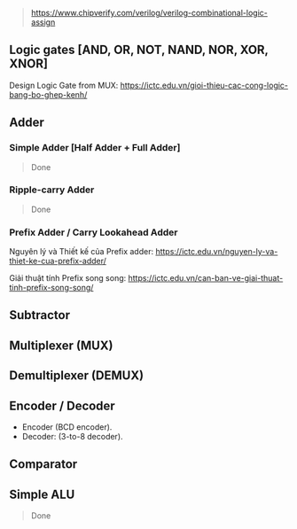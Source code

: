 > https://www.chipverify.com/verilog/verilog-combinational-logic-assign

## Logic gates [AND, OR, NOT, NAND, NOR, XOR, XNOR]
Design Logic Gate from MUX: https://ictc.edu.vn/gioi-thieu-cac-cong-logic-bang-bo-ghep-kenh/
## Adder 
### Simple Adder [Half Adder + Full Adder]
> Done
### Ripple-carry Adder
> Done
### Prefix Adder / Carry Lookahead Adder
Nguyên lý và Thiết kế của Prefix adder: https://ictc.edu.vn/nguyen-ly-va-thiet-ke-cua-prefix-adder/

Giải thuật tính Prefix song song: https://ictc.edu.vn/can-ban-ve-giai-thuat-tinh-prefix-song-song/
## Subtractor
## Multiplexer (MUX)
## Demultiplexer (DEMUX)
## Encoder / Decoder
- Encoder (BCD encoder).
- Decoder: (3-to-8 decoder).
## Comparator
## Simple ALU 
> Done
